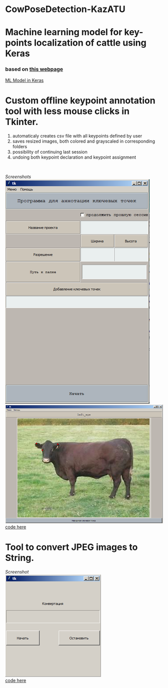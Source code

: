 # CowPoseDetection-KazATU
# Machine learning model for key-points localization of cattle using Keras
### based on [this webpage](http://flothesof.github.io/convnet-face-keypoint-detection.html)<br/>

[ML Model in Keras](https://github.com/Yerlan999/CowPoseDetection-KazATU/blob/main/modules/keras_model.ipynb)

# Custom offline keypoint annotation tool with less mouse clicks in Tkinter.<br/>
1. automaticaly creates csv file with all keypoints defined by user
2. saves resized images, both colored and grayscaled in corresponding folders
3. possibility of continuing last session
4. undoing both keypoint declaration and keypoint assignment 

<br/>

*Screenshots*<br/>
![](Screenshot_2.png)<br/>
![](Screenshot_3.png)<br/>
[code here](https://github.com/Yerlan999/CowPoseDetection-KazATU/blob/main/modules/main.py)<br/>

# Tool to convert JPEG images to String. <br/>
*Screenshot*<br/>
![](Screenshot_4.png)<br/>
[code here](https://github.com/Yerlan999/CowPoseDetection-KazATU/blob/main/modules/converter.py)<br/>
